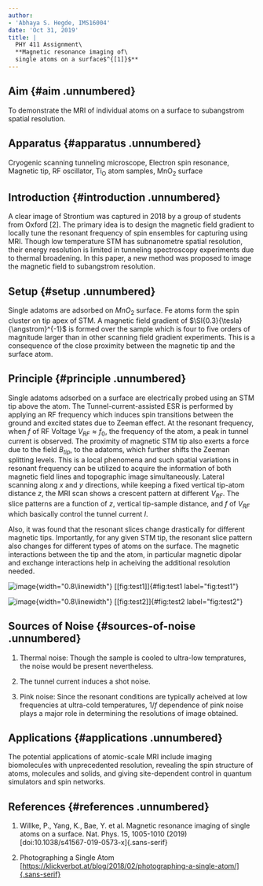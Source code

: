 ```yaml
---
author:
- 'Abhaya S. Hegde, IMS16004'
date: 'Oct 31, 2019'
title: |
  PHY 411 Assignment\
  **Magnetic resonance imaging of\
  single atoms on a surface$^{[1]}$**
---
```


Aim {#aim .unnumbered}
---

To demonstrate the MRI of individual atoms on a surface to subangstrom
spatial resolution.

Apparatus {#apparatus .unnumbered}
---------

Cryogenic scanning tunneling microscope, Electron spin resonance,
Magnetic tip, RF oscillator, Ti$_\text{O}$ atom samples, MnO$_2$ surface

Introduction {#introduction .unnumbered}
------------

A clear image of Strontium was captured in 2018 by a group of students
from Oxford \[2\]. The primary idea is to design the magnetic field
gradient to locally tune the resonant frequency of spin ensembles for
capturing using MRI. Though low temperature STM has subnanometre spatial
resolution, their energy resolution is limited in tunneling spectroscopy
experiments due to thermal broadening. In this paper, a new method was
proposed to image the magnetic field to subangstrom resolution.

Setup {#setup .unnumbered}
-----

Single adatoms are adsorbed on $MnO_2$ surface. Fe atoms form the spin
cluster on tip apex of STM. A magnetic field gradient of
$\SI{0.3}{\tesla}{\angstrom}^{-1}$ is formed over the sample which is
four to five orders of magnitude larger than in other scanning field
gradient experiments. This is a consequence of the close proximity
between the magnetic tip and the surface atom.

Principle {#principle .unnumbered}
---------

Single adatoms adsorbed on a surface are electrically probed using an
STM tip above the atom. The Tunnel-current-assisted ESR is performed by
applying an RF frequency which induces spin transitions between the
ground and excited states due to Zeeman effect. At the resonant
frequency, when $f$ of RF Voltage $V_{RF} \approx f_0$, the frequency of
the atom, a peak in tunnel current is observed. The proximity of
magnetic STM tip also exerts a force due to the field $B_{tip}$, to the
adatoms, which further shifts the Zeeman splitting levels. This is a
local phenomena and such spatial variations in resonant frequency can be
utilized to acquire the information of both magnetic field lines and
topographic image simultaneously. Lateral scanning along $x$ and $y$
directions, while keeping a fixed vertical tip-atom distance $z$, the
MRI scan shows a crescent pattern at different $V_{RF}$. The slice
patterns are a function of $z$, vertical tip-sample distance, and $f$ of
$V_{RF}$ which basically control the tunnel current $I$.

Also, it was found that the resonant slices change drastically for
different magnetic tips. Importantly, for any given STM tip, the
resonant slice pattern also changes for different types of atoms on the
surface. The magnetic interactions between the tip and the atom, in
particular magnetic dipolar and exchange interactions help in acheiving
the additional resolution needed.

![image](image1.png){width="0.8\\linewidth"} [\[fig:test1\]]{#fig:test1
label="fig:test1"}

![image](image3.png){width="0.8\\linewidth"} [\[fig:test2\]]{#fig:test2
label="fig:test2"}

Sources of Noise {#sources-of-noise .unnumbered}
----------------

1.  Thermal noise: Though the sample is cooled to ultra-low tempratures,
    the noise would be present nevertheless.

2.  The tunnel current induces a shot noise.

3.  Pink noise: Since the resonant conditions are typically acheived at
    low frequencies at ultra-cold temperatures, $1/f$ dependence of pink
    noise plays a major role in determining the resolutions of image
    obtained.

Applications {#applications .unnumbered}
------------

The potential applications of atomic-scale MRI include imaging
biomolecules with unprecedented resolution, revealing the spin structure
of atoms, molecules and solids, and giving site-dependent control in
quantum simulators and spin networks.

References {#references .unnumbered}
----------

1.  Willke, P., Yang, K., Bae, Y. et al. Magnetic resonance imaging of
    single atoms on a surface. Nat. Phys. 15, 1005-1010 (2019)\
    [doi:10.1038/s41567-019-0573-x]{.sans-serif}

2.  Photographing a Single Atom\
    [https://klickverbot.at/blog/2018/02/photographing-a-single-atom/]{.sans-serif}
